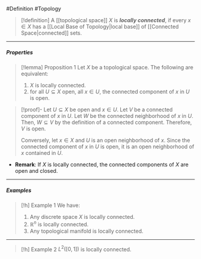 #Definition #Topology 

> [!definition]
> A [[topological space]] $X$ is ***locally connected***, if every $x\in X$ has a [[Local Base of Topology|local base]] of [[Connected Space|connected]] sets.
---
##### Properties
> [!lemma] Proposition 1
> Let $X$ be a topological space. The following are equivalent:
> 1. $X$ is locally connected.
> 2. for all $U\subseteq X$ open, all $x\in U$, the connected component of $x$ in $U$ is open.

> [!proof]-
> Let $U\subseteq X$ be open and $x\in U$. Let $V$ be a connected component of $x$ in $U$. Let $W$ be the connected neighborhood of $x$ in $U$. Then, $W\subseteq V$ by the definition of a connected component. Therefore, $V$ is open.
> 
> Conversely, let $x\in X$ and $U$ is an open neighborhood of $x$. Since the connected component of $x$ in $U$ is open, it is an open neighborhood of $x$ contained in $U$.
- **Remark**: If $X$ is locally connected, the connected components of $X$ are open and closed.

---
##### Examples

> [!h] Example 1
> We have: 
> 1. Any discrete space $X$ is locally connected.
> 2. $\mathbb{R}^n$ is locally connected.
> 3. Any topological manifold is locally connected.
---
> [!h] Example 2
>  $L^2([0,1])$ is locally connected.